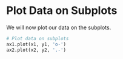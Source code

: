 # Plot Data on Subplots

We will now plot our data on the subplots.

```python
# Plot data on subplots
ax1.plot(x1, y1, 'o-')
ax2.plot(x2, y2, '.-')
```
